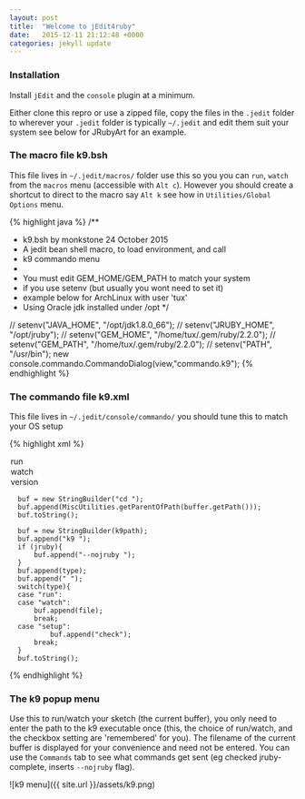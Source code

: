 ```yaml
---
layout: post
title:  "Welcome to jEdit4ruby"
date:   2015-12-11 21:12:48 +0000
categories: jekyll update
---
```

### Installation

Install `jEdit` and the `console` plugin at a minimum.

Either clone this repro or use a zipped file, copy the files in the `.jedit` folder to wherever your `.jedit` folder is typically `~/.jedit` and edit them suit your system see below for JRubyArt for an example.

### The macro file k9.bsh

This file lives in `~/.jedit/macros/` folder use this so you you can `run`, `watch` from the `macros` menu (accessible with `Alt c`).  However you should create a shortcut to direct to the macro say `Alt k` see how in `Utilities/Global Options` menu.

{% highlight java %}
/**
* k9.bsh by monkstone 24 October 2015 
* A jedit bean shell macro, to load environment, and call
* k9 commando menu
*
* You must edit GEM_HOME/GEM_PATH to match your system
* if you use setenv (but usually you wont need to set it)
* example below for ArchLinux with user 'tux'
* Using Oracle jdk installed under /opt
*/

// setenv("JAVA_HOME", "/opt/jdk1.8.0_66");
// setenv("JRUBY_HOME", "/opt/jruby");
// setenv("GEM_HOME", "/home/tux/.gem/ruby/2.2.0");
// setenv("GEM_PATH", "/home/tux/.gem/ruby/2.2.0");
// setenv("PATH", "/usr/bin");
new console.commando.CommandoDialog(view,"commando.k9");
{% endhighlight %}

### The commando file k9.xml

This file lives in `~/.jedit/console/commando/` you should tune this to match your OS setup

{% highlight xml %}
<?xml version="1.0"?>
<!DOCTYPE COMMANDO SYSTEM "commando.dtd">
<!-- Monkstone, 2015-October-25 for JRubyArt-1.0.0+ -->
<COMMANDO>
<UI>
<CAPTION LABEL="Run">
<FILE_ENTRY LABEL="ruby file" VARNAME="file" EVAL="buffer.getName()"/>
</CAPTION>
<CAPTION LABEL="Path to k9">
<ENTRY LABEL="path" VARNAME="k9path" DEFAULT=""/>
</CAPTION>
<CAPTION LABEL="Choose Run/Watch/Version">
<CHOICE LABEL="Select" VARNAME="type" DEFAULT="run" >
<OPTION  LABEL="run" VALUE="run"/>
<OPTION LABEL="watch" VALUE="watch"/>
<OPTION LABEL="version" VALUE="setup"/>
</CHOICE>
</CAPTION>
<CAPTION LABEL="JRuby Opt">
<TOGGLE LABEL="jruby-complete" VARNAME="jruby" DEFAULT="FALSE"/>
</CAPTION>
</UI>

<COMMANDS>
<COMMAND SHELL="System" CONFIRM="FALSE">
<!-- cd to working dir -->

	  buf = new StringBuilder("cd ");
	  buf.append(MiscUtilities.getParentOfPath(buffer.getPath()));
	  buf.toString();
	
</COMMAND>
<COMMAND SHELL="System" CONFIRM="FALSE">

	  buf = new StringBuilder(k9path);
	  buf.append("k9 ");
	  if (jruby){
	      buf.append("--nojruby ");
	  }	 
	  buf.append(type);
	  buf.append(" "); 
	  switch(type){
	  case "run":
	  case "watch":
	      buf.append(file);
	      break;
	  case "setup":
              buf.append("check");
	      break;	  
	  }
	  buf.toString();
	
</COMMAND>
</COMMANDS>
</COMMANDO>
{% endhighlight %}

### The k9 popup menu

Use this to run/watch your sketch (the current buffer), you only need to enter the path to the k9 executable once (this, the choice of run/watch, and the checkbox setting are 'remembered' for you). The filename of the current buffer is displayed for your convenience and need not be entered. You can use the `Commands` tab to see what commands get sent (eg checked jruby-complete, inserts `--nojruby` flag).

![k9 menu]({{ site.url }}/assets/k9.png)

